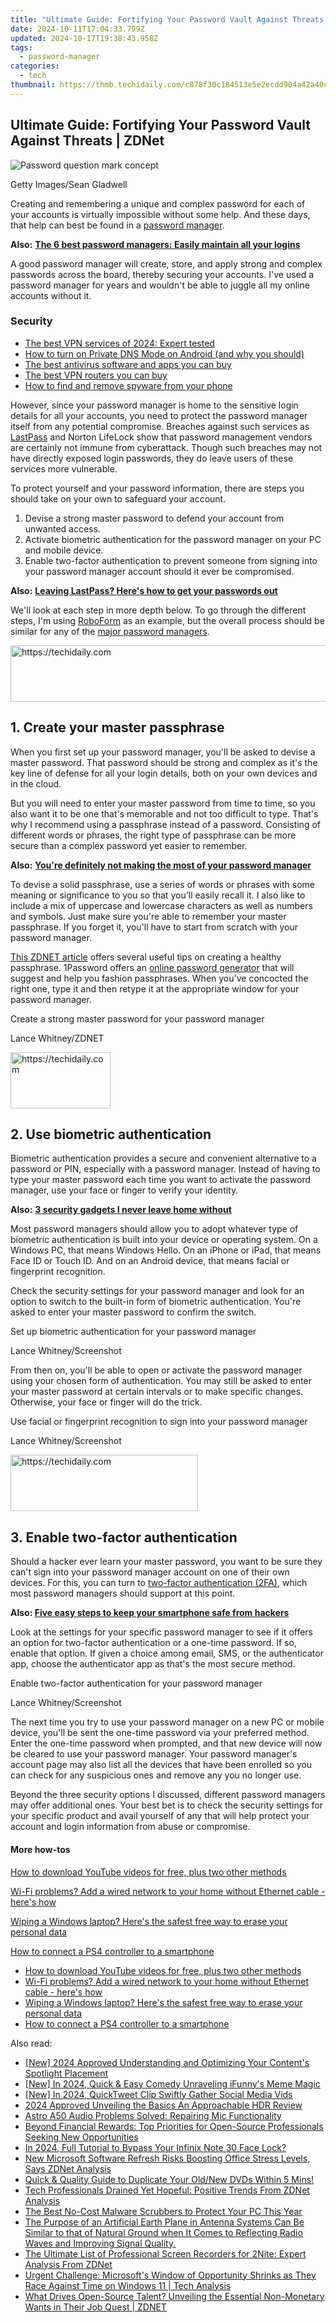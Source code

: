 ```yaml
---
title: "Ultimate Guide: Fortifying Your Password Vault Against Threats | ZDNet"
date: 2024-10-11T17:04:33.799Z
updated: 2024-10-17T19:38:43.958Z
tags:
  - password-manager
categories:
  - tech
thumbnail: https://thmb.techidaily.com/c878f30c184513e5e2ecdd904a42a40c824bea0f8fe6bd19830d63aa44fb8a07.jpg
---
```


## Ultimate Guide: Fortifying Your Password Vault Against Threats | ZDNet

![Password question mark concept](https://www.zdnet.com/a/img/resize/75b70ec74f7e3ab0280421771a5ce16b93ae2c42/2023/02/03/8dffda03-4109-4d56-8da0-196025ebe05b/gettyimages-1302990113.jpg?auto=webp&width=1280)

Getty Images/Sean Gladwell

Creating and remembering a unique and complex password for each of your accounts is virtually impossible without some help. And these days, that help can best be found in a [password manager](https://www.zdnet.com/article/its-past-time-you-started-using-a-password-manager-whether-you-like-it-or-not/). 

**Also:** [**The 6 best password managers: Easily maintain all your logins**](https://www.zdnet.com/article/best-password-manager/)

A good password manager will create, store, and apply strong and complex passwords across the board, thereby securing your accounts. I've used a password manager for years and wouldn't be able to juggle all my online accounts without it.

### Security

* [The best VPN services of 2024: Expert tested](https://www.zdnet.com/article/best-vpn/)
* [How to turn on Private DNS Mode on Android (and why you should)](https://www.zdnet.com/article/how-to-turn-on-private-dns-mode-on-android-and-why-you-should/)
* [The best antivirus software and apps you can buy](https://www.zdnet.com/article/best-antivirus/)
* [The best VPN routers you can buy](https://www.zdnet.com/article/best-vpn-router/)
* [How to find and remove spyware from your phone](https://www.zdnet.com/article/how-to-find-and-remove-spyware-from-your-phone/)

However, since your password manager is home to the sensitive login details for all your accounts, you need to protect the password manager itself from any potential compromise. Breaches against such services as [LastPass](https://www.zdnet.com/article/lastpass-hacked/) and Norton LifeLock show that password management vendors are certainly not immune from cyberattack. Though such breaches may not have directly exposed login passwords, they do leave users of these services more vulnerable.

To protect yourself and your password information, there are steps you should take on your own to safeguard your account.

1. Devise a strong master password to defend your account from unwanted access.
2. Activate biometric authentication for the password manager on your PC and mobile device.
3. Enable two-factor authentication to prevent someone from signing into your password manager account should it ever be compromised.

**Also:** [**Leaving LastPass? Here's how to get your passwords out**](https://www.zdnet.com/article/leaving-lastpass-heres-how-to-get-your-passwords-out/)

We'll look at each step in more depth below. To go through the different steps, I'm using [RoboForm](https://www.anrdoezrs.net/links/9041660/type/dlg/sid/zd-%5F%5FCOM%5FCLICK%5FID%5F%5F-dtp/https://www.roboform.com/) as an example, but the overall process should be similar for any of the [major password managers](https://www.zdnet.com/article/best-password-manager/).

<!-- affiliate ads begin -->
<a href="https://jalbum-affiliate-program.sjv.io/c/5597632/1584040/17916" target="_top" id="1584040">
  <img src="//a.impactradius-go.com/display-ad/17916-1584040" border="0" alt="https://techidaily.com" width="728" height="90"/>
</a>
<img height="0" width="0" src="https://jalbum-affiliate-program.sjv.io/i/5597632/1584040/17916" style="position:absolute;visibility:hidden;" border="0" />
<!-- affiliate ads end -->

## 1\. Create your master passphrase

When you first set up your password manager, you'll be asked to devise a master password. That password should be strong and complex as it's the key line of defense for all your login details, both on your own devices and in the cloud.

But you will need to enter your master password from time to time, so you also want it to be one that's memorable and not too difficult to type. That's why I recommend using a passphrase instead of a password. Consisting of different words or phrases, the right type of passphrase can be more secure than a complex password yet easier to remember.

**Also:** [**You're definitely not making the most of your password manager**](https://www.zdnet.com/article/youre-definitely-not-making-the-most-of-your-password-manager/)

To devise a solid passphrase, use a series of words or phrases with some meaning or significance to you so that you'll easily recall it. I also like to include a mix of uppercase and lowercase characters as well as numbers and symbols. Just make sure you're able to remember your master passphrase. If you forget it, you'll have to start from scratch with your password manager.

[This ZDNET article](https://www.zdnet.com/article/forget-passwords-secure-yourself-with-a-passphrase-and-these-tools/) offers several useful tips on creating a healthy passphrase. 1Password offers an [online password generator](https://www.anrdoezrs.net/links/9041660/type/dlg/sid/zd-%5F%5FCOM%5FCLICK%5FID%5F%5F-dtp/https://1password.com/password-generator/) that will suggest and help you fashion passphrases. When you've concocted the right one, type it and then retype it at the appropriate window for your password manager. 

Create a strong master password for your password manager

Lance Whitney/ZDNET

<!-- affiliate ads begin -->
<a href="https://aligracehair.sjv.io/c/5597632/2135366/19272" target="_top" id="2135366">
  <img src="//a.impactradius-go.com/display-ad/19272-2135366" border="0" alt="https://techidaily.com" width="160" height="90"/>
</a>
<img height="0" width="0" src="https://aligracehair.sjv.io/i/5597632/2135366/19272" style="position:absolute;visibility:hidden;" border="0" />
<!-- affiliate ads end -->

## 2\. Use biometric authentication

Biometric authentication provides a secure and convenient alternative to a password or PIN, especially with a password manager. Instead of having to type your master password each time you want to activate the password manager, use your face or finger to verify your identity.

**Also:** [**3 security gadgets I never leave home without**](https://www.zdnet.com/article/3-security-gadgets-i-never-leave-home-without/)

Most password managers should allow you to adopt whatever type of biometric authentication is built into your device or operating system. On a Windows PC, that means Windows Hello. On an iPhone or iPad, that means Face ID or Touch ID. And on an Android device, that means facial or fingerprint recognition.

Check the security settings for your password manager and look for an option to switch to the built-in form of biometric authentication. You're asked to enter your master password to confirm the switch.

Set up biometric authentication for your password manager

Lance Whitney/Screenshot

From then on, you'll be able to open or activate the password manager using your chosen form of authentication. You may still be asked to enter your master password at certain intervals or to make specific changes. Otherwise, your face or finger will do the trick.

Use facial or fingerprint recognition to sign into your password manager

Lance Whitney/Screenshot

<!-- affiliate ads begin -->
<a href="https://aligracehair.sjv.io/c/5597632/1938693/19272" target="_top" id="1938693">
  <img src="//a.impactradius-go.com/display-ad/19272-1938693" border="0" alt="https://techidaily.com" width="300" height="90"/>
</a>
<img height="0" width="0" src="https://aligracehair.sjv.io/i/5597632/1938693/19272" style="position:absolute;visibility:hidden;" border="0" />
<!-- affiliate ads end -->

## 3\. Enable two-factor authentication

Should a hacker ever learn your master password, you want to be sure they can't sign into your password manager account on one of their own devices. For this, you can turn to [two-factor authentication (2FA)](https://www.zdnet.com/article/better-than-the-best-password-how-to-use-2fa-to-improve-your-security/), which most password managers should support at this point.

**Also: [Five easy steps to keep your smartphone safe from hackers](https://www.zdnet.com/article/five-easy-steps-to-keep-your-smartphone-safe-from-hackers/)**

Look at the settings for your specific password manager to see if it offers an option for two-factor authentication or a one-time password. If so, enable that option. If given a choice among email, SMS, or the authenticator app, choose the authenticator app as that's the most secure method.

Enable two-factor authentication for your password manager

Lance Whitney/Screenshot

The next time you try to use your password manager on a new PC or mobile device, you'll be sent the one-time password via your preferred method. Enter the one-time password when prompted, and that new device will now be cleared to use your password manager. Your password manager's account page may also list all the devices that have been enrolled so you can check for any suspicious ones and remove any you no longer use.

Beyond the three security options I discussed, different password managers may offer additional ones. Your best bet is to check the security settings for your specific product and avail yourself of any that will help protect your account and login information from abuse or compromise.

#### More how-tos

[How to download YouTube videos for free, plus two other methods](https://www.zdnet.com/article/how-to-download-youtube-videos-for-free-plus-two-other-methods/ "How to download YouTube videos for free, plus two other methods")

[Wi-Fi problems? Add a wired network to your home without Ethernet cable - here's how](https://www.zdnet.com/article/wi-fi-problems-how-to-add-a-wired-network-to-your-home-without-ethernet-cable/ "Wi-Fi problems? Add a wired network to your home without Ethernet cable - here's how")

[Wiping a Windows laptop? Here's the safest free way to erase your personal data](https://www.zdnet.com/article/wiping-a-windows-laptop-heres-the-safest-free-way-to-erase-your-personal-data/ "Wiping a Windows laptop? Here's the safest free way to erase your personal data")

[How to connect a PS4 controller to a smartphone](https://www.zdnet.com/article/how-to-connect-a-ps4-controller-to-a-smartphone/ "How to connect a PS4 controller to a smartphone")

* [How to download YouTube videos for free, plus two other methods](https://www.zdnet.com/article/how-to-download-youtube-videos-for-free-plus-two-other-methods/ "How to download YouTube videos for free, plus two other methods")
* [Wi-Fi problems? Add a wired network to your home without Ethernet cable - here's how](https://www.zdnet.com/article/wi-fi-problems-how-to-add-a-wired-network-to-your-home-without-ethernet-cable/ "Wi-Fi problems? Add a wired network to your home without Ethernet cable - here's how")
* [Wiping a Windows laptop? Here's the safest free way to erase your personal data](https://www.zdnet.com/article/wiping-a-windows-laptop-heres-the-safest-free-way-to-erase-your-personal-data/ "Wiping a Windows laptop? Here's the safest free way to erase your personal data")
* [How to connect a PS4 controller to a smartphone](https://www.zdnet.com/article/how-to-connect-a-ps4-controller-to-a-smartphone/ "How to connect a PS4 controller to a smartphone")

<ins class="adsbygoogle"
     style="display:block"
     data-ad-format="autorelaxed"
     data-ad-client="ca-pub-7571918770474297"
     data-ad-slot="1223367746"></ins>

<ins class="adsbygoogle"
     style="display:block"
     data-ad-client="ca-pub-7571918770474297"
     data-ad-slot="8358498916"
     data-ad-format="auto"
     data-full-width-responsive="true"></ins>

<span class="atpl-alsoreadstyle">Also read:</span>
<div><ul>
<li><a href="https://youtube-zero.techidaily.com/024-approved-understanding-and-optimizing-your-contents-spotlight-placement/"><u>[New] 2024 Approved Understanding and Optimizing Your Content's Spotlight Placement</u></a></li>
<li><a href="https://fox-http.techidaily.com/new-in-2024-quick-and-easy-comedy-unraveling-ifunnys-meme-magic/"><u>[New] In 2024, Quick & Easy Comedy Unraveling iFunny's Meme Magic</u></a></li>
<li><a href="https://twitter-videos.techidaily.com/new-in-2024-quicktweet-clip-swiftly-gather-social-media-vids/"><u>[New] In 2024, QuickTweet Clip Swiftly Gather Social Media Vids</u></a></li>
<li><a href="https://some-skills.techidaily.com/2024-approved-unveiling-the-basics-an-approachable-hdr-review/"><u>2024 Approved Unveiling the Basics An Approachable HDR Review</u></a></li>
<li><a href="https://sound-issues.techidaily.com/astro-a50-audio-problems-solved-repairing-mic-functionality/"><u>Astro A50 Audio Problems Solved: Repairing Mic Functionality</u></a></li>
<li><a href="https://app-tips.techidaily.com/beyond-financial-rewards-top-priorities-for-open-source-professionals-seeking-new-opportunities/"><u>Beyond Financial Rewards: Top Priorities for Open-Source Professionals Seeking New Opportunities</u></a></li>
<li><a href="https://unlock-android.techidaily.com/in-2024-full-tutorial-to-bypass-your-infinix-note-30-face-lock-by-drfone-android/"><u>In 2024, Full Tutorial to Bypass Your Infinix Note 30 Face Lock?</u></a></li>
<li><a href="https://app-tips.techidaily.com/new-microsoft-software-refresh-risks-boosting-office-stress-levels-says-zdnet-analysis/"><u>New Microsoft Software Refresh Risks Boosting Office Stress Levels, Says ZDNet Analysis</u></a></li>
<li><a href="https://discover-exclusive.techidaily.com/quick-and-quality-guide-to-duplicate-your-oldnew-dvds-within-5-mins/"><u>Quick & Quality Guide to Duplicate Your Old/New DVDs Within 5 Mins!</u></a></li>
<li><a href="https://app-tips.techidaily.com/tech-professionals-drained-yet-hopeful-positive-trends-from-zdnet-analysis/"><u>Tech Professionals Drained Yet Hopeful: Positive Trends From ZDNet Analysis</u></a></li>
<li><a href="https://tech-renaissance.techidaily.com/the-best-no-cost-malware-scrubbers-to-protect-your-pc-this-year/"><u>The Best No-Cost Malware Scrubbers to Protect Your PC This Year</u></a></li>
<li><a href="https://app-tips.techidaily.com/the-purpose-of-an-artificial-earth-plane-in-antenna-systems-can-be-similar-to-that-of-natural-ground-when-it-comes-to-reflecting-radio-waves-and-improving-s78/"><u>The Purpose of an Artificial Earth Plane in Antenna Systems Can Be Similar to that of Natural Ground when It Comes to Reflecting Radio Waves and Improving Signal Quality.</u></a></li>
<li><a href="https://app-tips.techidaily.com/the-ultimate-list-of-professional-screen-recorders-for-2nite-expert-analysis-from-zdnet/"><u>The Ultimate List of Professional Screen Recorders for 2Nite: Expert Analysis From ZDNet</u></a></li>
<li><a href="https://app-tips.techidaily.com/urgent-challenge-microsofts-window-of-opportunity-shrinks-as-they-race-against-time-on-windows-11-tech-analysis/"><u>Urgent Challenge: Microsoft's Window of Opportunity Shrinks as They Race Against Time on Windows 11 | Tech Analysis</u></a></li>
<li><a href="https://app-tips.techidaily.com/what-drives-open-source-talent-unveiling-the-essential-non-monetary-wants-in-their-job-quest-zdnet/"><u>What Drives Open-Source Talent? Unveiling the Essential Non-Monetary Wants in Their Job Quest | ZDNET</u></a></li>
</ul></div>

